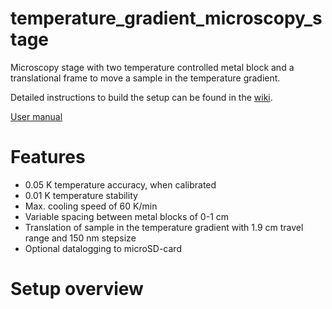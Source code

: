 # temperature_gradient_microscopy_stage
Microscopy stage with two temperature controlled metal block and a translational frame to move a sample in the temperature gradient.

Detailed instructions to build the setup can be found in the [wiki](https://github.com/gerberli/temperature_gradient_microscopy_stage/wiki/Building-your-own-Setup).

[User manual](https://github.com/gerberli/temperature_gradient_microscopy_stage/wiki/Operation-manual)



# Features

* 0.05 K temperature accuracy, when calibrated
* 0.01 K temperature stability
* Max. cooling speed of 60 K/min 
* Variable spacing between metal blocks of 0-1 cm
* Translation of sample in the temperature gradient with 1.9 cm travel range and 150 nm stepsize
* Optional datalogging to microSD-card


# Setup overview
